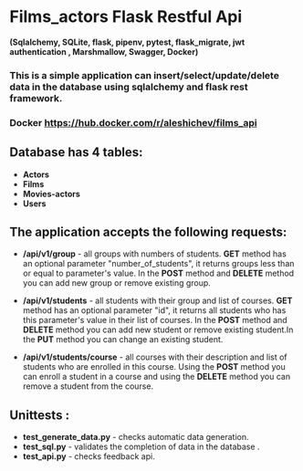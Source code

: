 # Films_actors Flask Restful Api 
**(Sqlalchemy, SQLite, flask, pipenv, pytest, flask_migrate, jwt authentication 
, Marshmallow, Swagger, Docker)**
### This is a simple application can insert/select/update/delete data in the database using sqlalchemy and flask rest framework.
### Docker https://hub.docker.com/r/aleshichev/films_api




## Database has 4 tables:

- **Actors**
- **Films**
- **Movies-actors**
- **Users**

## The application accepts the following requests:

- **/api/v1/group** - all groups with numbers of students. **GET** method has an optional parameter "number_of_students", it returns groups less than or equal to parameter's value. In the **POST** method and **DELETE** method you can add new group or remove existing group.

- **/api/v1/students** - all students with their group and list of courses. **GET** method has an optional parameter "id", it returns all students who has this parameter's value in their list of courses. In the **POST** method and **DELETE** method you can add new student or remove existing student.In the **PUT** method you can change an existing student.

- **/api/v1/students/course** - all courses with their description and list of students who are enrolled in this course. Using the **POST** method you can enroll a student in a course and using the **DELETE** method you can remove a student from the course.

## Unittests :
- **test_generate_data.py** - checks automatic data generation.
- **test_sql.py** - validates the completion of data in the database .
- **test_api.py** - checks feedback api.
